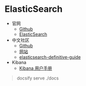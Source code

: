 # ElasticSearch

- 官网
  - [Github](https://github.com/elastic)
  - [ElasticSearch](https://www.elastic.co/products/elasticsearch)
- 中文社区
  - [Github](https://github.com/elasticsearch-cn)
  - [网站](https://elasticsearch.cn/)
  - [elasticsearch-definitive-guide](https://github.com/elasticsearch-cn/elasticsearch-definitive-guide)
- Kibana
  - [Kibana 用户手册](https://www.elastic.co/guide/cn/kibana/current/index.html)



> docsify serve ./docs